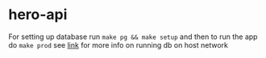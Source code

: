 # hero-api

For setting up database run `make pg && make setup` and then to run the app do `make prod`
see [link](https://stackoverflow.com/questions/31249112/allow-docker-container-to-connect-to-a-local-host-postgres-database) for more info on running db on host network
